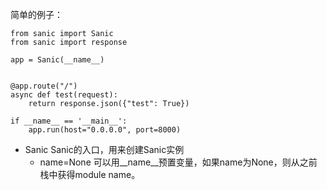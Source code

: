简单的例子：

    from sanic import Sanic
    from sanic import response

    app = Sanic(__name__)


    @app.route("/")
    async def test(request):
        return response.json({"test": True})

    if __name__ == '__main__':
        app.run(host="0.0.0.0", port=8000)

- Sanic Sanic的入口，用来创建Sanic实例
    - name=None 可以用\_\_name\_\_预置变量，如果name为None，则从之前栈中获得module name。


